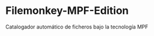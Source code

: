 Filemonkey-MPF-Edition
======================

Catalogador automático de ficheros bajo la tecnología MPF